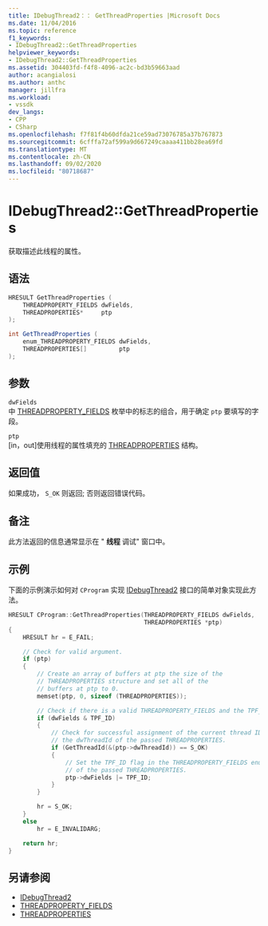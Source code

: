 ```yaml
---
title: IDebugThread2：： GetThreadProperties |Microsoft Docs
ms.date: 11/04/2016
ms.topic: reference
f1_keywords:
- IDebugThread2::GetThreadProperties
helpviewer_keywords:
- IDebugThread2::GetThreadProperties
ms.assetid: 304403fd-f4f8-4096-ac2c-bd3b59663aad
author: acangialosi
ms.author: anthc
manager: jillfra
ms.workload:
- vssdk
dev_langs:
- CPP
- CSharp
ms.openlocfilehash: f7f81f4b60dfda21ce59ad73076785a37b767873
ms.sourcegitcommit: 6cfffa72af599a9d667249caaaa411bb28ea69fd
ms.translationtype: MT
ms.contentlocale: zh-CN
ms.lasthandoff: 09/02/2020
ms.locfileid: "80718687"
---
```

# <a name="idebugthread2getthreadproperties"></a>IDebugThread2::GetThreadProperties
获取描述此线程的属性。

## <a name="syntax"></a>语法

```cpp
HRESULT GetThreadProperties (
    THREADPROPERTY_FIELDS dwFields,
    THREADPROPERTIES*     ptp
);
```

```csharp
int GetThreadProperties (
    enum_THREADPROPERTY_FIELDS dwFields,
    THREADPROPERTIES[]         ptp
);
```

## <a name="parameters"></a>参数
`dwFields`\
中 [THREADPROPERTY_FIELDS](../../../extensibility/debugger/reference/threadproperty-fields.md) 枚举中的标志的组合，用于确定 `ptp` 要填写的字段。

`ptp`\
[in，out]使用线程的属性填充的 [THREADPROPERTIES](../../../extensibility/debugger/reference/threadproperties.md) 结构。

## <a name="return-value"></a>返回值
如果成功， `S_OK` 则返回; 否则返回错误代码。

## <a name="remarks"></a>备注
此方法返回的信息通常显示在 " **线程** 调试" 窗口中。

## <a name="example"></a>示例
下面的示例演示如何对 `CProgram` 实现 [IDebugThread2](../../../extensibility/debugger/reference/idebugthread2.md) 接口的简单对象实现此方法。

```cpp
HRESULT CProgram::GetThreadProperties(THREADPROPERTY_FIELDS dwFields,
                                      THREADPROPERTIES *ptp)
{
    HRESULT hr = E_FAIL;

    // Check for valid argument.
    if (ptp)
    {
        // Create an array of buffers at ptp the size of the
        // THREADPROPERTIES structure and set all of the
        // buffers at ptp to 0.
        memset(ptp, 0, sizeof (THREADPROPERTIES));

        // Check if there is a valid THREADPROPERTY_FIELDS and the TPF_ID flag is set.
        if (dwFields & TPF_ID)
        {
            // Check for successful assignment of the current thread ID to
            // the dwThreadId of the passed THREADPROPERTIES.
            if (GetThreadId(&(ptp->dwThreadId)) == S_OK)
            {
                // Set the TPF_ID flag in the THREADPROPERTY_FIELDS enumerator
                // of the passed THREADPROPERTIES.
                ptp->dwFields |= TPF_ID;
            }
        }

        hr = S_OK;
    }
    else
        hr = E_INVALIDARG;

    return hr;
}
```

## <a name="see-also"></a>另请参阅
- [IDebugThread2](../../../extensibility/debugger/reference/idebugthread2.md)
- [THREADPROPERTY_FIELDS](../../../extensibility/debugger/reference/threadproperty-fields.md)
- [THREADPROPERTIES](../../../extensibility/debugger/reference/threadproperties.md)
